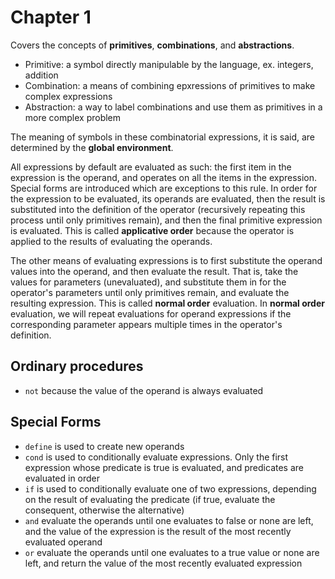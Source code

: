Chapter 1
=========

Covers the concepts of **primitives**, **combinations**, and
**abstractions**.

-   Primitive: a symbol directly manipulable by the language, ex.
    integers, addition
-   Combination: a means of combining epxressions of primitives to make
    complex expressions
-   Abstraction: a way to label combinations and use them as primitives
    in a more complex problem

The meaning of symbols in these combinatorial expressions, it is said,
are determined by the **global environment**.

All expressions by default are evaluated as such: the first item in the
expression is the operand, and operates on all the items in the
expression. Special forms are introduced which are exceptions to this
rule. In order for the expression to be evaluated, its operands are
evaluated, then the result is substituted into the definition of the
operator (recursively repeating this process until only primitives
remain), and then the final primitive expression is evaluated. This is
called **applicative order** because the operator is applied to the
results of evaluating the operands.

The other means of evaluating expressions is to first substitute the
operand values into the operand, and then evaluate the result. That is,
take the values for parameters (unevaluated), and substitute them in for
the operator's parameters until only primitives remain, and evaluate the
resulting expression. This is called **normal order** evaluation. In
**normal order** evaluation, we will repeat evaluations for operand
expressions if the corresponding parameter appears multiple times in the
operator's definition.

Ordinary procedures
-------------------

-   `not` because the value of the operand is always evaluated

Special Forms
-------------

-   `define` is used to create new operands
-   `cond` is used to conditionally evaluate expressions. Only the first
    expression whose predicate is true is evaluated, and predicates are
    evaluated in order
-   `if` is used to conditionally evaluate one of two expressions,
    depending on the result of evaluating the predicate (if true,
    evaluate the consequent, otherwise the alternative)
-   `and` evaluate the operands until one evaluates to false or none are
    left, and the value of the expression is the result of the most
    recently evaluated operand
-   `or` evaluate the operands until one evaluates to a true value or
    none are left, and return the value of the most recently evaluated
    expression
